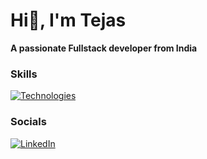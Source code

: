 
 Hi👋, I'm Tejas
========================================================================================================================================
**A passionate Fullstack developer from India**
<br/>

### Skills

[![Technologies](https://skillicons.dev/icons?i=html,css,js,tailwindcss,react,git,nodejs,express,mongodb,mysql)](https://skillicons.dev)

### Socials

 [![LinkedIn](https://img.shields.io/badge/LinkedIn-%230077B5.svg?logo=linkedin&logoColor=white)](https://www.linkedin.com/in/tejas-banait/)

